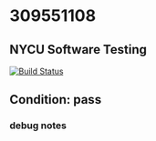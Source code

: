 # 309551108

## NYCU Software Testing

[![Build Status](https://travis-ci.com/gggaaammm/309551108.svg?branch=main)](https://travis-ci.com/gggaaammm/309551108)

## Condition: pass





### debug notes

